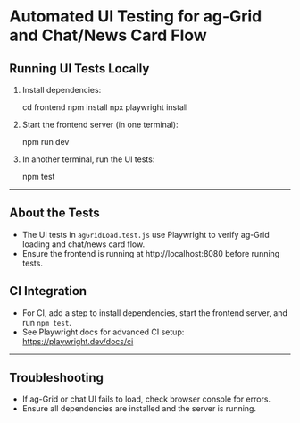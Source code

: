 # Automated UI Testing for ag-Grid and Chat/News Card Flow

## Running UI Tests Locally

1. Install dependencies:
   
   cd frontend
   npm install
   npx playwright install

2. Start the frontend server (in one terminal):
   
   npm run dev

3. In another terminal, run the UI tests:
   
   npm test

---

## About the Tests
- The UI tests in `agGridLoad.test.js` use Playwright to verify ag-Grid loading and chat/news card flow.
- Ensure the frontend is running at http://localhost:8080 before running tests.

## CI Integration
- For CI, add a step to install dependencies, start the frontend server, and run `npm test`.
- See Playwright docs for advanced CI setup: https://playwright.dev/docs/ci

---

## Troubleshooting
- If ag-Grid or chat UI fails to load, check browser console for errors.
- Ensure all dependencies are installed and the server is running.
